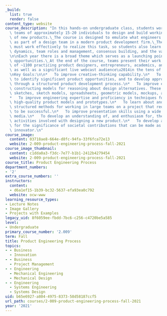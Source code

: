 ```yaml
---
_build:
  list: true
  render: false
content_type: website
course_description: "In this hands-on undergraduate class, students work in large\
  \ teams of approximately 15-20 individuals to design and build working alpha prototypes\
  \ of new products.\_The course is designed to emulate what engineers might experience\
  \ as part of a design team in a modern product development firm.\_The large teams\
  \ must work effectively to realize this task, so students also learn about group\
  \ dynamics, team roles and management, consensus building, and the value of communication.\_\
  \n\nEach year there is a broad theme which serves as a launching point for new product\
  \ opportunities.\_At the end of the course, teams present their work to a live audience\
  \ of ~1100 practicing product designers, entrepreneurs, academics, and classmates,\
  \ as well as a significant live webcast audience\u2014in the tens of thousands.\n\
  \nKey Goals:\n\n*   To improve creative-thinking capability.\n*   To improve ability\
  \ to identify significant product opportunities, and to develop appropriate solutions\
  \ through a structured product development process.\n*   To improve expertise in\
  \ constructing models for reasoning about design alternatives. These include estimations,\
  \ sketches, sketch models, spreadsheets, geometric models, mockups, and prototypes.\n\
  *   To improve engineering expertise and proficiency in techniques for building\
  \ high-quality product models and prototypes.\n*   To learn about and experience\
  \ structured methods for working in large teams on a project that requires teamwork\
  \ to be successful.\n*   To improve presentation skills using a wide variety of\
  \ media.\n*   To develop an understanding of, and enthusiasm for, the engineering\
  \ activities involved with designing a new product.\n*   To develop an appreciation\
  \ for the significance of societal contributions that can be made as a technological\
  \ innovator.\n"
course_image:
  content: 03718ae8-664e-d8fc-94fa-33f6fca72e13
  website: 2-009-product-engineering-process-fall-2021
course_image_thumbnail:
  content: c1dda0a3-f3dc-7e77-b1b1-2412b4279454
  website: 2-009-product-engineering-process-fall-2021
course_title: Product Engineering Process
department_numbers:
- '2'
extra_course_numbers: ''
instructors:
  content:
  - d6a1ef15-1b39-bc32-5637-efa93ea0c792
  website: ocw-www
learning_resource_types:
- Lecture Notes
- Image Gallery
- Projects with Examples
legacy_uid: 8f6059ee-fbdd-7bc6-c256-c4720be5a585
level:
- Undergraduate
primary_course_number: '2.009'
term: Fall
title: Product Engineering Process
topics:
- - Business
  - Innovation
- - Business
  - Project Management
- - Engineering
  - Mechanical Engineering
  - Mechanical Design
- - Engineering
  - Systems Engineering
  - Systems Design
uid: b65e6927-a804-4975-8373-58d58187ccf5
url_path: courses/2-009-product-engineering-process-fall-2021
year: '2021'
---
```

